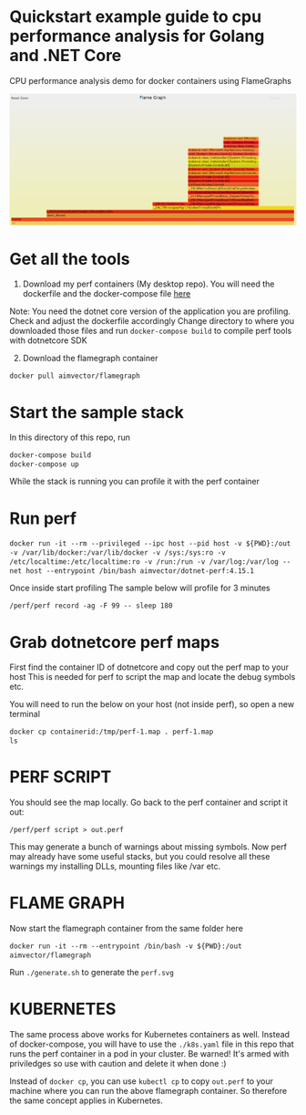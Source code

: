 # Quickstart example guide to cpu performance analysis for Golang and .NET Core
CPU performance analysis demo for docker containers using FlameGraphs

![sample](./example.png)

# Get all the tools

1) Download my perf containers (My desktop repo). You will need the dockerfile and the docker-compose file [here](https://github.com/marcel-dempers/my-desktop/tree/master/dockerfiles/perf/dotnetcore)

Note: You need the dotnet core version of the application you are profiling. Check and adjust the dockerfile accordingly
Change directory to where you downloaded those files and run `docker-compose build` to compile perf tools with dotnetcore SDK

2) Download the flamegraph container
```
docker pull aimvector/flamegraph
```

# Start the sample stack

In this directory of this repo, run

```
docker-compose build
docker-compose up
```

While the stack is running you can profile it with the perf container
# Run perf

```
docker run -it --rm --privileged --ipc host --pid host -v ${PWD}:/out -v /var/lib/docker:/var/lib/docker -v /sys:/sys:ro -v /etc/localtime:/etc/localtime:ro -v /run:/run -v /var/log:/var/log --net host --entrypoint /bin/bash aimvector/dotnet-perf:4.15.1
```

Once inside start profiling
The sample below will profile for 3 minutes

```
/perf/perf record -ag -F 99 -- sleep 180
```

# Grab dotnetcore perf maps 

First find the container ID of dotnetcore and copy out the perf map to your host
This is needed for perf to script the map and locate the debug symbols etc.

You will need to run the below on your host (not inside perf), so open a new terminal

```
docker cp containerid:/tmp/perf-1.map . perf-1.map
ls
```

# PERF SCRIPT
You should see the map locally.
Go back to the perf container and script it out:

```
/perf/perf script > out.perf
```

This may generate a bunch of warnings about missing symbols.
Now perf may already have some useful stacks, but you could resolve all these warnings my installing DLLs, mounting files like /var etc.

# FLAME GRAPH

Now start the flamegraph container from the same folder here

```
docker run -it --rm --entrypoint /bin/bash -v ${PWD}:/out aimvector/flamegraph
```

Run `./generate.sh` to generate the `perf.svg`

# KUBERNETES

The same process above works for Kubernetes containers as well.
Instead of docker-compose, you will have to use the `./k8s.yaml` file in this repo that runs the perf container in a pod in your cluster.
Be warned! It's armed with priviledges so use with caution and delete it when done :)

Instead of `docker cp`, you can use `kubectl cp` to copy `out.perf` to your machine where you can run the above flamegraph container.
So therefore the same concept applies in Kubernetes.
